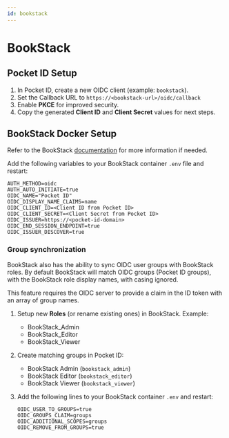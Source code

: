 ```yaml
---
id: bookstack
---
```


# BookStack

## Pocket ID Setup

1. In Pocket ID, create a new OIDC client (example: `bookstack`).
2. Set the Callback URL to `https://<bookstack-url>/oidc/callback`
3. Enable **PKCE** for improved security.
4. Copy the generated **Client ID** and **Client Secret** values for next steps.

## BookStack Docker Setup

Refer to the BookStack [documentation](https://www.bookstackapp.com/docs/admin/oidc-auth/) for more information if needed.

Add the following variables to your BookStack container `.env` file and restart:

```
AUTH_METHOD=oidc
AUTH_AUTO_INITIATE=true
OIDC_NAME="Pocket ID"
OIDC_DISPLAY_NAME_CLAIMS=name
OIDC_CLIENT_ID=<Client ID from Pocket ID>
OIDC_CLIENT_SECRET=<Client Secret from Pocket ID>
OIDC_ISSUER=https://<pocket-id-domain>
OIDC_END_SESSION_ENDPOINT=true
OIDC_ISSUER_DISCOVER=true
````

### Group synchronization

BookStack also has the ability to sync OIDC user groups with BookStack roles. By default BookStack will match OIDC groups (Pocket ID groups), with the BookStack role display names, with casing ignored.

This feature requires the OIDC server to provide a claim in the ID token with an array of group names. 

1. Setup new **Roles** (or rename existing ones) in BookStack. Example:
    - BookStack_Admin 
    - BookStack_Editor 
    - BookStack_Viewer

2. Create matching groups in Pocket ID:
    - BookStack Admin (`bookstack_admin`)
    - BookStack Editor (`bookstack_editor`)
    - BookStack Viewer (`bookstack_viewer`)    

3. Add the following lines to your BookStack container `.env` and restart:

    ````
    OIDC_USER_TO_GROUPS=true
    OIDC_GROUPS_CLAIM=groups
    OIDC_ADDITIONAL_SCOPES=groups
    OIDC_REMOVE_FROM_GROUPS=true
    ````
